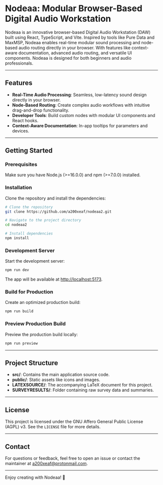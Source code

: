 # Nodeaa: Modular Browser-Based Digital Audio Workstation

Nodeaa is an innovative browser-based Digital Audio Workstation (DAW) built using React, TypeScript, and Vite. Inspired by tools like Pure Data and MaxMSP, Nodeaa enables real-time modular sound processing and node-based audio routing directly in your browser. With features like context-aware documentation, advanced audio routing, and versatile UI components. Nodeaa is designed for both beginners and audio professionals.

---

## Features

- **Real-Time Audio Processing**: Seamless, low-latency sound design directly in your browser.
- **Node-Based Routing**: Create complex audio workflows with intuitive drag-and-drop functionality.
- **Developer Tools**: Build custom nodes with modular UI components and React hooks.
- **Context-Aware Documentation**: In-app tooltips for parameters and devices.

---

## Getting Started

### Prerequisites

Make sure you have Node.js (>=16.0.0) and npm (>=7.0.0) installed.

### Installation

Clone the repository and install the dependencies:

```bash
# Clone the repository
git clone https://github.com/a200xeaf/nodeaa2.git

# Navigate to the project directory
cd nodeaa2

# Install dependencies
npm install
```

### Development Server

Start the development server:

```bash
npm run dev
```

The app will be available at [http://localhost:5173](http://localhost:5173).

### Build for Production

Create an optimized production build:

```bash
npm run build
```

### Preview Production Build

Preview the production build locally:

```bash
npm run preview
```

---

## Project Structure

- **src/**: Contains the main application source code.
- **public/**: Static assets like icons and images.
- **LATEXSOURCE/**: The accompanying LaTeX document for this project.
- **SURVEYRESULTS/**: Folder containing raw survey data and summaries.

---

## License

This project is licensed under the GNU Affero General Public License (AGPL) v3. See the `LICENSE` file for more details.

---

## Contact

For questions or feedback, feel free to open an issue or contact the maintainer at [a200xeaf@protonmail.com](mailto:a200xeaf@protonmail.com).

---

Enjoy creating with Nodeaa! 🎵
